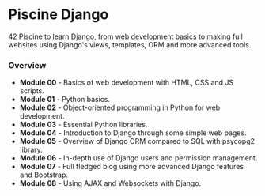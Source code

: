 # Piscine Django
42 Piscine to learn Django, from web development basics to making full websites using Django's views, templates, ORM and more advanced tools.

### Overview
- **Module 00** - Basics of web development with HTML, CSS and JS scripts.
- **Module 01** - Python basics.
- **Module 02** - Object-oriented programming in Python for web development.
- **Module 03** - Essential Python libraries.
- **Module 04** - Introduction to Django through some simple web pages.
- **Module 05** - Overview of Django ORM compared to SQL with psycopg2 library.
- **Module 06** - In-depth use of Django users and permission management.
- **Module 07** - Full fledged blog using more advanced Django features and Bootstrap.
- **Module 08** - Using AJAX and Websockets with Django. 
